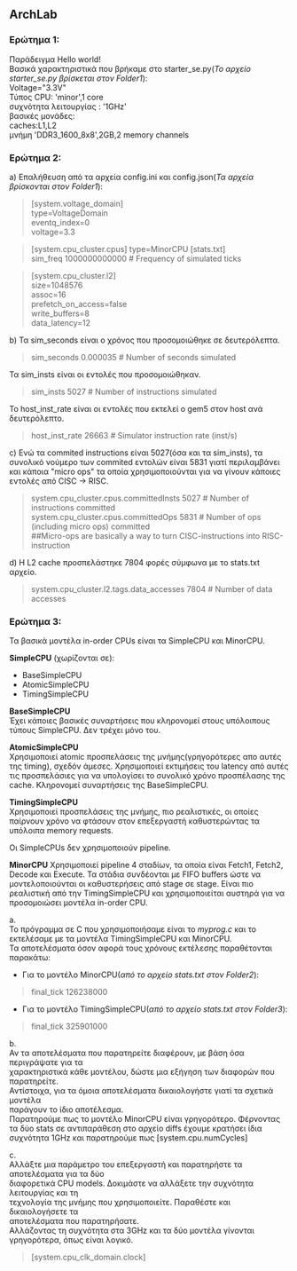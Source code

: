 ## ArchLab

### Ερώτημα 1:

Παράδειγμα Hello world!  
Βασικά χαρακτηριστικά που βρήκαμε στο starter_se.py(_Το αρχείο starter_se.py βρίσκεται στον Folder1_):  
Voltage="3.3V"  
Τύπος CPU: 'minor',1 core  
συχνότητα λειτουργίας : '1GHz'  
βασικές μονάδες:   
caches:L1,L2  
μνήμη 'DDR3_1600_8x8',2GB,2 memory channels  



### Ερώτημα 2:  
a)
Επαλήθευση από τα αρχεία config.ini και config.json(_Τα αρχεία βρίσκονται στον Folder1_):
>[system.voltage_domain]  
>type=VoltageDomain  
>eventq_index=0  
>voltage=3.3  
 
 >[system.cpu_cluster.cpus]
 >type=MinorCPU
 >[stats.txt]  
 >sim_freq                                 1000000000000                       # Frequency of simulated ticks  
 
>[system.cpu_cluster.l2]  
>size=1048576  
>assoc=16  
>prefetch_on_access=false  
>write_buffers=8  
>data_latency=12  

 
 b) 
 Τα sim_seconds είναι ο χρόνος που προσομοιώθηκε σε δευτερόλεπτα.  
 >sim_seconds                                  0.000035                       # Number of seconds simulated  
 
 Τα sim_insts είναι οι εντολές που προσομοιώθηκαν.  
 >sim_insts                                        5027                       # Number of instructions simulated  

 Το host_inst_rate είναι οι εντολές που εκτελεί ο gem5 στον host ανά δευτερόλεπτο.  
 >host_inst_rate                                  26663                       # Simulator instruction rate (inst/s)  

 
c)
Ενώ τα commited instructions είναι 5027(όσα και τα sim_insts), τα συνολικό νούμερο των commited εντολών είναι 5831 γιατί περιλαμβάνει και κάποια "micro ops" τα οποία χρησιμοποιούνται για να γίνουν κάποιες εντολές από CISC -> RISC.   
>system.cpu_cluster.cpus.committedInsts           5027                       # Number of instructions committed  
>system.cpu_cluster.cpus.committedOps             5831                       # Number of ops (including micro ops) committed  
>##Micro-ops are basically a way to turn CISC-instructions into RISC-instruction  

d)
Η L2 cache προσπελάστηκε 7804 φορές σύμφωνα με το stats.txt αρχείο.
>system.cpu_cluster.l2.tags.data_accesses         7804                       # Number of data accesses  



### Ερώτημα 3:

Τα βασικά  μοντέλα in-order CPUs είναι τα SimpleCPU και MinorCPU.

**SimpleCPU** (χωρίζονται σε):

* BaseSimpleCPU
* AtomicSimpleCPU
* TimingSimpleCPU

**BaseSimpleCPU**  
Έχει κάποιες βασικές συναρτήσεις που κληρονομεί στους υπόλοιπους τύπους SimpleCPU. Δεν τρέχει μόνο του.

**AtomicSimpleCPU**  
Χρησιμοποιεί atomic προσπελάσεις της μνήμης(γρηγορότερες απο αυτές της timing), σχεδόν άμεσες. Χρησιμοποιεί εκτιμήσεις του latency από αυτές τις προσπελάσιες για να υπολογίσει το συνολικό χρόνο προσπέλασης της cache. Κληρονομεί συναρτήσεις της BaseSimpleCPU.

**TimingSimpleCPU**  
Χρησιμοποιεί προσπελάσεις της μνήμης, πιο ρεαλιστικές, οι οποίες παίρνουν χρόνο να φτάσουν στον επεξεργαστή καθυστερώντας τα υπόλοιπα memory requests.  

Οι SimpleCPUs δεν χρησιμοποιούν pipeline.  

**MinorCPU**
Χρησιμοποιεί pipeline 4 σταδίων, τα οποία είναι Fetch1, Fetch2, Decode και Execute. Τα στάδια συνδέονται με FIFO buffers ώστε να μοντελοποιούνται οι καθυστερήσεις από stage σε stage. Είναι πιο ρεαλιστική από την TimingSimpleCPU και χρησιμοποιείται αυστηρά για να προσομοιώσει μοντέλα in-order CPU.

a.  
Το πρόγραμμα σε C που χρησιμοποιήσαμε είναι το _myprog.c_ και το εκτελέσαμε με τα μοντέλα TimingSimpleCPU και MinorCPU.  
Τα αποτελέσματα όσον αφορά τους χρόνους εκτέλεσης παραθέτονται παρακάτω:  
* Για το μοντέλο MinorCPU(_από το αρχείο stats.txt στον Folder2_):  
>final_tick                                  126238000   

* Για το μοντέλο TimingSimpleCPU(_από το αρχείο stats.txt στον Folder3_):  
>final_tick                                  325901000 

b.  
Αν τα αποτελέσματα που παρατηρείτε διαφέρουν, με βάση όσα περιγράψατε για τα  
χαρακτηριστικά κάθε μοντέλου, δώστε μια εξήγηση των διαφορών που παρατηρείτε.  
Αντίστοιχα, για τα όμοια αποτελέσματα δικαιολογήστε γιατί τα σχετικά μοντέλα  
παράγουν το ίδιο αποτέλεσμα.   
Παρατηρούμε πως το μοντέλο MinorCPU είναι γρηγορότερο. Φέρνοντας τα δύο stats σε αντιπαράθεση στο αρχείο diffs έχουμε κρατήσει ίδια συχνότητα 1GHz και παρατηρούμε πως [system.cpu.numCycles]


c.  
Αλλάξτε μια παράμετρο του επεξεργαστή και παρατηρήστε τα αποτελέσματα για τα δύο  
διαφορετικά CPU models. Δοκιμάστε να αλλάξετε την συχνότητα λειτουργίας και τη  
τεχνολογία της μνήμης που χρησιμοποιείτε. Παραθέστε και δικαιολογήσετε τα  
αποτελέσματα που παρατηρήσατε.  
Αλλάζοντας τη συχνότητα στα 3GHz και τα δύο μοντέλα γίνονται γρηγορότερα, όπως είναι λογικό.
>[system.cpu_clk_domain.clock]
